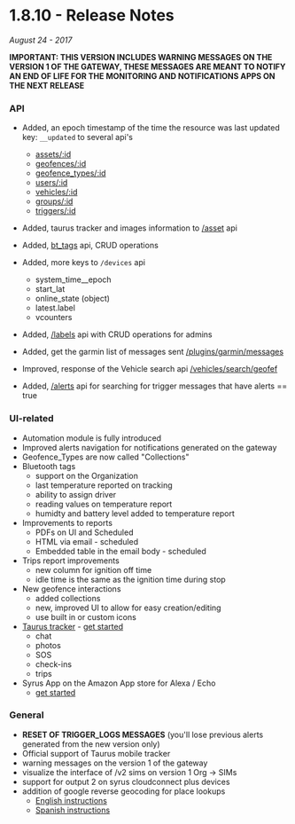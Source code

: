 # 1.8.10 - Release Notes
*August 24 - 2017*

**IMPORTANT: THIS VERSION INCLUDES WARNING MESSAGES ON THE VERSION 1 OF THE GATEWAY, THESE MESSAGES ARE MEANT TO NOTIFY AN END OF LIFE FOR THE MONITORING AND NOTIFICATIONS APPS ON THE NEXT RELEASE**

### API
- Added, an epoch timestamp of the time the resource was last updated key: `__updated` to several api's 
	* [assets/:id](https://pegasus1.pegasusgateway.com/api/docs/#api-Assets-GetAsset)
	* [geofences/:id](https://pegasus1.pegasusgateway.com/api/docs/#api-Geofence-GetGeofence)
	* [geofence_types/:id](https://pegasus1.pegasusgateway.com/api/docs/#api-Geofence_Types-GetGeofenceType)
	* [users/:id](https://pegasus1.pegasusgateway.com/api/docs/#api-Users-GetUser)
	* [vehicles/:id](https://pegasus1.pegasusgateway.com/api/docs/#api-Vehicle-GetVehicle)
	* [groups/:id](https://pegasus1.pegasusgateway.com/api/docs/#api-Group-GetGroup)
	* [triggers/:id](https://pegasus1.pegasusgateway.com/api/docs/#api-Triggers-GetTrigger)
	
- Added, taurus tracker and images information to [/asset](https://pegasus1.pegasusgateway.com/api/docs/#api-Assets-GetAsset) api
- Added, [bt_tags](https://pegasus1.pegasusgateway.com/api/docs/#api-BTTags) api, CRUD operations
- Added, more keys to `/devices` api
	* system_time__epoch
	* start_lat
	* online_state (object)
	* latest.label
	* vcounters
- Added, [/labels](https://pegasus1.pegasusgateway.com/api/docs/#api-Labels) api with CRUD operations for admins
- Added, get the garmin list of messages sent [/plugins/garmin/messages](https://pegasus1.pegasusgateway.com/api/docs/#api-Plugins-GetGarminMessages)
- Improved, response of the Vehicle search api [/vehicles/search/geofef](https://pegasus1.pegasusgateway.com/api/docs/#api-Search-SearchVehicles)
- Added, [/alerts](https://pegasus1.pegasusgateway.com/api/docs/#api-Alerts-GetAlerts) api for searching for trigger messages that have alerts == true

### UI-related
- Automation module is fully introduced
- Improved alerts navigation for notifications generated on the gateway
- Geofence_Types are now called "Collections"
- Bluetooth tags
	* support on the Organization
	* last temperature reported on tracking
	* ability to assign driver
	* reading values on temperature report
	* humidty and battery level added to temperature report
- Improvements to reports
	* PDFs on UI and Scheduled
	* HTML via email - scheduled
	* Embedded table in the email body - scheduled
- Trips report improvements
	* new column for ignition off time
	* idle time is the same as the ignition time during stop
- New geofence interactions
	* added collections
	* new, improved UI to allow for easy creation/editing 
	* use built in or custom icons
- [Taurus tracker](https://play.google.com/store/apps/details?id=com.digitalcomtech.taurus) - [get started](https://support.digitalcomtech.com/getting-started-with-taurus/)
	* chat
	* photos
	* SOS 
	* check-ins
	* trips
- Syrus App on the Amazon App store for Alexa / Echo
	* [get started](https://support.digitalcomtech.com/getting-started-amazon-alexa-syrus/)

### General
- **RESET OF TRIGGER_LOGS MESSAGES** (you'll lose previous alerts generated from the new version only)
- Official support of Taurus mobile tracker
- warning messages on the version 1 of the gateway 
- visualize the interface of /v2 sims on version 1 Org -> SIMs
- support for output 2 on syrus cloudconnect plus devices
- addition of google reverse geocoding for place lookups 
	* [English instructions](https://drive.google.com/open?id=18YW6txo0zMe5CtXA5ZbJL9646kTSUzG6Ql4PYFRqxlA)
	* [Spanish instructions](https://drive.google.com/open?id=1PQwFzncGt42FezzukUBuzquGndIlsD17WTETxUjWXTg)


